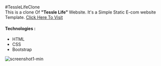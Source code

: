 #TessleLifeClone
<br>
This is a clone Of <strong>  "Tessle Life"  </strong>Website. It's a Simple Static E-com website Template.
<a href="https://abhisheksinghkirola.github.io/TessleLifeClone/"> Click Here To Visit </a>

<h4> Technologies : </h4>
<ul>
  <li>HTML</li>
  <li>CSS</li>
  <li>Bootstrap</li>
</ul>

![screenshot1-min](https://user-images.githubusercontent.com/100200440/179729963-f7514152-1c69-4b80-b30d-233d7f805527.png)


